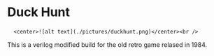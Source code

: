 # Duck Hunt 
      <center>![alt text](./pictures/duckhunt.png)</center><br /> 

This is a verilog modified build for the old retro game relased in 1984.
